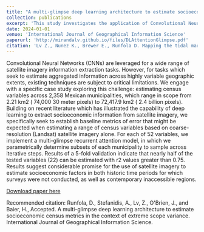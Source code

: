 ```yaml
---
title: "A multi-glimpse deep learning architecture to estimate socioeconomic census metrics in the context of extreme scope variance"
collection: publications
excerpt: 'This study investigates the application of Convolutional Neural Networks (CNNs) for estimating census variables across diverse Mexican municipalities, ranging from small to large geographic extents. Utilizing deep learning techniques, particularly a multi-glimpse recurrent attention model, the research demonstrates promising results with nearly half of the tested variables (22 out of 52) achieving r2 values greater than 0.75, indicating the potential of satellite imagery for estimating socioeconomic factors in both historical periods and contemporary inaccessible regions.'
date: 2024-01-01
venue: 'International Journal of Geographical Information Science'
paperurl: 'http://mirandalv.github.io/files/DLAttentionGlimpse.pdf'
citation: 'Lv Z., Nunez K., Brewer E., Runfola D. Mapping the tidal marshes in coastal Virginia: A hierarchical transfer learning approach. GIScience & Remote Sensing. Nov, 2023. doi: 10.1080/15481603.2023.2287291'
---
```

Convolutional Neural Networks (CNNs) are leveraged for a wide range of satellite imagery information extraction tasks. However, for tasks which seek to estimate aggregated information across highly variable geographic extents, existing techniques are subject to critical limitations. We engage with a specific case study exploring this challenge: estimating census variables across 2,358 Mexican municipalities, which range in scope from 2.21 km2 ( ̃74,000 30 meter pixels) to 72,417.9 km2 ( ̃2.4 billion pixels). Building on recent literature which has illustrated the capability of deep learning to extract socioeconomic information from satellite imagery, we specifically seek to establish baseline metrics of error that might be expected when estimating a range of census variables based on coarse-resolution (Landsat) satellite imagery alone. For each of 52 variables, we implement a multi-glimpse recurrent attention model, in which we parametrically determine subsets of each municipality to sample across iterative steps. Results of a 5-fold validation indicate that nearly half of the tested variables (22) can be estimated with r2 values greater than 0.75. Results suggest considerable promise for the use of satellite imagery to estimate socioeconomic factors in both historic time periods for which surveys were not conducted, as well as contemporary inaccessible regions.

[Download paper here](http://mirandalv.github.io/files/DLAttentionGlimpse.pdf)

Recommended citation: Runfola, D., Stefanidis, A., Lv, Z., O'Brien, J., and Baier, H., Accepted. A multi-glimpse deep learning architecture to estimate socioeconomic census metrics in the context of extreme scope variance. International Journal of Geographical Information Science.
